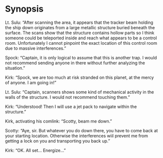 
# Synopsis

Lt. Sulu: “After scanning the area, it appears that the tracker beam holding the ship down originates from a large metallic structure buried beneath the surface. The scans show that the structure contains hollow parts so I think someone could be teleported inside and reach what appears to be a control room. Unfortunately I cannot pinpoint the exact location of this control room due to massive interferences.”

Spock: “Captain, it is only logical to assume that this is another trap. I would not recommend sending anyone in there without further analyzing the situation.”

Kirk: “Spock, we are too much at risk stranded on this planet, at the mercy of anyone. I am going in!”

Lt. Sulu: “Captain, scanners shows some kind of mechanical activity in the walls of the structure. I would not recommend touching them.”

Kirk: “Understood! Then I will use a jet pack to navigate within the structure.”

Kirk, activating his comlink: “Scotty, beam me down.”

Scotty: “Aye, sir. But whatever you do down there, you have to come back at your starting location. Otherwise the interferences wiil prevent me from getting a lock on you and transporting you back up.”

Kirk: “OK. All set... Energize...”
